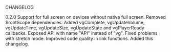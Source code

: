 CHANGELOG

0.2.0
Support for full screen on devices without native full screen.
Removed $rootScope dependencies.
Added vgComplete, vgUpdateVolume, vgUpdateTime, vgUpdateSize, vgUpdateState and vgPlayerReady callbacks.
Exposed API with name "API" instead of "vg".
Fixed problems with stretch mode.
Improved code quality in link functions.
Added this changelog.